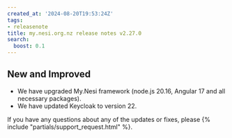 ```yaml
---
created_at: '2024-08-20T19:53:24Z'
tags:
- releasenote
title: my.nesi.org.nz release notes v2.27.0
search:
  boost: 0.1
---
```


## New and Improved

- We have upgraded My.Nesi framework (node.js 20.16, Angular 17 and all necessary packages).  
- We have updated Keycloak to version 22.  


If you have any questions about any of the updates or fixes, please
{% include "partials/support_request.html" %}.
